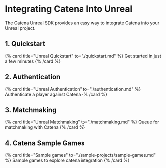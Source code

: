 # Integrating Catena Into Unreal

The Catena Unreal SDK provides an easy way to integrate Catena into your Unreal project.

## 1. Quickstart

{% card title="Unreal Quickstart" to="./quickstart.md" %}
    Get started in just a few minutes
{% /card %}

## 2. Authentication

{% card title="Unreal Authentication" to="./authentication.md" %}
    Authenticate a player against Catena
{% /card %}

## 3. Matchmaking

{% card title="Unreal Matchmaking" to="./matchmaking.md" %}
    Queue for matchmaking with Catena
{% /card %}

## 4. Catena Sample Games

{% card title="Sample games" to="./sample-projects/sample-games.md" %}
    Sample games to explore catena integration
{% /card %}
